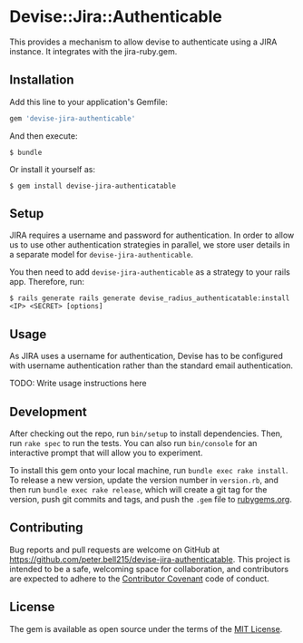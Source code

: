 # Devise::Jira::Authenticable

This provides a mechanism to allow devise to authenticate using a JIRA instance.  It
integrates with the jira-ruby.gem.

## Installation

Add this line to your application's Gemfile:

```ruby
gem 'devise-jira-authenticable'
```

And then execute:

    $ bundle

Or install it yourself as:

    $ gem install devise-jira-authenticatable

## Setup

JIRA requires a username and password for authentication.  In order to allow us to use other authentication strategies in parallel, we store user details in a separate model for `devise-jira-authenticable`.

You then need to add `devise-jira-authenticable` as a strategy to your rails app.  Therefore, run:

    $ rails generate rails generate devise_radius_authenticatable:install <IP> <SECRET> [options] 


## Usage

As JIRA uses a username for authentication, Devise has to be configured with username authentication rather than the standard email authentication.

TODO: Write usage instructions here

## Development

After checking out the repo, run `bin/setup` to install dependencies. Then, run `rake spec` to run the tests. You can also run `bin/console` for an interactive prompt that will allow you to experiment.

To install this gem onto your local machine, run `bundle exec rake install`. To release a new version, update the version number in `version.rb`, and then run `bundle exec rake release`, which will create a git tag for the version, push git commits and tags, and push the `.gem` file to [rubygems.org](https://rubygems.org).

## Contributing

Bug reports and pull requests are welcome on GitHub at https://github.com/peter.bell215/devise-jira-authenticatable. This project is intended to be a safe, welcoming space for collaboration, and contributors are expected to adhere to the [Contributor Covenant](http://contributor-covenant.org) code of conduct.


## License

The gem is available as open source under the terms of the [MIT License](http://opensource.org/licenses/MIT).

